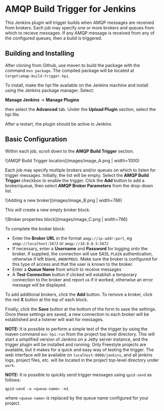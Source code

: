 # AMQP Build Trigger for Jenkins
This Jenkins plugin will trigger builds when AMQP messages are received from brokers. Each job may specify one or more brokers and queues from which to recieve messages. If any AMQP message is received from any of the configured queues, then a build is triggered.

## Building and Installing
After cloning from Github, use maven to build the package with the command `mvn package`. The compiled package will be located at `target\amqp-build-trigger.hpi`.

To install, make the hpi file available on the Jenkins machine and install using the Jenkins package manager. Select:

**Manage Jenkins** -> **Manage Plugins**

then select the **Advanced** tab. Under the **Upload Plugin** section, select the hpi file.

After a restart, the plugin should be active in Jenkins.

## Basic Configuration
Within each job, scroll down to the **AMQP Build Trigger** section.

![AMQP Build Trigger location](images/image_A.png | width=1000)

Each job may specify multiple brokers and/or queues on which to listen for trigger messages. Initially, the list will be empty. Select the **AMQP Build Trigger** checkbox to enable the trigger. Click the **Add** button to add a broker/queue, then select **AMQP Broker Parameters** from the drop-down list.

![Adding a new broker](images/image_B.png | width=786)

This will create a new empty broker block.

![Broker properties block](images/image_C.png | width=786)

To complete the broker block:

* Enter the **Broker URL** in the format `amqp://ip-addr:port`, eg `amqp://localhost:5672` or `amqp://10.0.0.5:5672`
* If necessary, enter a **Username** and **Password** for logging onto the broker. If supplied, the connection will use SASL `PLAIN` authentication, otherwise if left blank, `ANONYMOUS`. Make sure the broker is configured for this type of access and that the user is known to the broker.
* Enter a **Queue Name** from which to receive messages
* A **Test Connection** button if clicked will establish a temporary connection to the broker and report `ok` if it worked, otherwise an error message will be displayed.

To add additional brokers, click the **Add** button. To remove a broker, click the red **X** button at the top of each block.

Finally, click the **Save** button at the bottom of the form to save the settings. Once these settings are saved, a new connection to each broker will be established and a listener will wait for messages.

**NOTE:** It is possible to perform a simple test of the trigger by using the maven command `mvn hpi:run` from the project top level directory. This will start a simplified version of Jenkins on a Jetty server instance, and the trigger plugin will be installed and running. Only Freestyle projects are available, but it makes for a quick and easy way of testing the trigger. The web interface will be available on `localhost:8080/jenkins`, and all jenkins logs, project files, etc. will be located in the project top-level directory under `work`.

**NOTE:** It is possible to quickly send trigger messages using `qpid-send` as follows:
```
qpid-send -a <queue-name> -m1
```
where `<queue-name>` is replaced by the queue name configured for your project.
